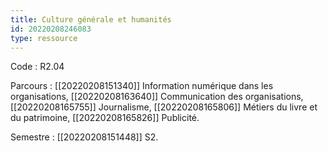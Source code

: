 ```yaml
---
title: Culture générale et humanités
id: 20220208246083
type: ressource
---
```


Code : R2.04

Parcours : [[20220208151340]] Information numérique dans les organisations, [[20220208163640]] Communication des organisations, [[20220208165755]] Journalisme, [[20220208165806]] Métiers du livre et du patrimoine, [[20220208165826]] Publicité.

Semestre : [[20220208151448]] S2.